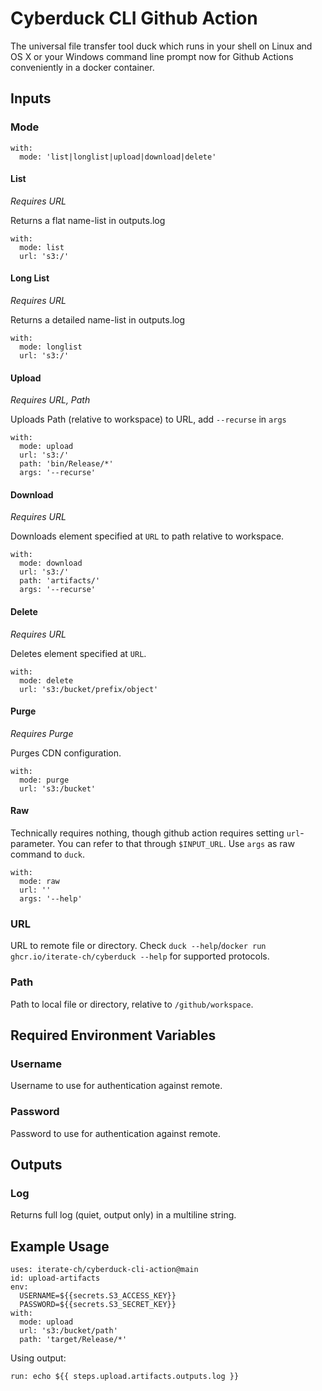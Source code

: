 # Cyberduck CLI Github Action

The universal file transfer tool duck which runs in your shell on Linux and OS X or your Windows command line prompt now for Github Actions conveniently in a docker container.

## Inputs

### Mode

```
with:
  mode: 'list|longlist|upload|download|delete'
```

#### List
*Requires URL*

Returns a flat name-list in outputs.log

```
with:
  mode: list
  url: 's3:/'
```

#### Long List
*Requires URL*

Returns a detailed name-list in outputs.log

```
with:
  mode: longlist
  url: 's3:/'
```

#### Upload
*Requires URL, Path*

Uploads Path (relative to workspace) to URL, add `--recurse` in `args`

```
with:
  mode: upload
  url: 's3:/'
  path: 'bin/Release/*'
  args: '--recurse'
```

#### Download
*Requires URL*

Downloads element specified at `URL` to path relative to workspace.

```
with:
  mode: download
  url: 's3:/'
  path: 'artifacts/'
  args: '--recurse'
```

#### Delete
*Requires URL*

Deletes element specified at `URL`.

```
with:
  mode: delete
  url: 's3:/bucket/prefix/object'
```

#### Purge
*Requires Purge*

Purges CDN configuration.

```
with:
  mode: purge
  url: 's3:/bucket'
```

#### Raw
Technically requires nothing, though github action requires setting `url`-parameter. You can refer to that through `$INPUT_URL`.
Use `args` as raw command to `duck`.

```
with:
  mode: raw
  url: ''
  args: '--help'
```

### URL
URL to remote file or directory. Check `duck --help`/`docker run ghcr.io/iterate-ch/cyberduck --help` for supported protocols.

### Path
Path to local file or directory, relative to `/github/workspace`.

## Required Environment Variables

### Username
Username to use for authentication against remote.

### Password
Password to use for authentication against remote.

## Outputs

### Log
Returns full log (quiet, output only) in a multiline string.

## Example Usage

```
uses: iterate-ch/cyberduck-cli-action@main
id: upload-artifacts
env:
  USERNAME=${{secrets.S3_ACCESS_KEY}}
  PASSWORD=${{secrets.S3_SECRET_KEY}}
with:
  mode: upload
  url: 's3:/bucket/path'
  path: 'target/Release/*'
```

Using output:
```
run: echo ${{ steps.upload.artifacts.outputs.log }}
```